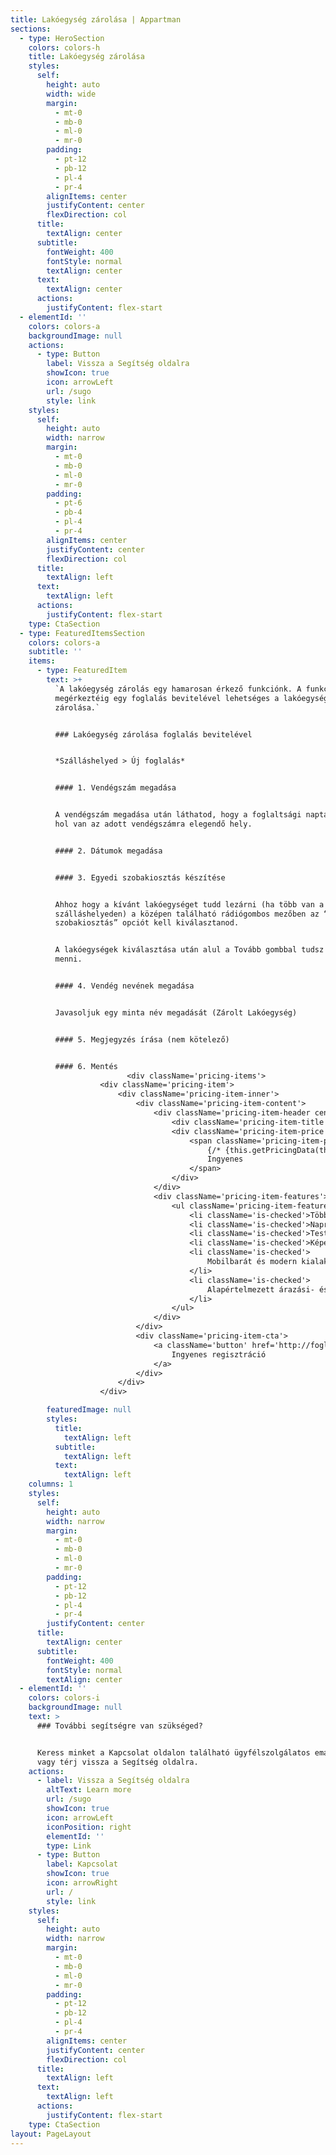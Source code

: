 ```yaml
---
title: Lakóegység zárolása | Appartman
sections:
  - type: HeroSection
    colors: colors-h
    title: Lakóegység zárolása
    styles:
      self:
        height: auto
        width: wide
        margin:
          - mt-0
          - mb-0
          - ml-0
          - mr-0
        padding:
          - pt-12
          - pb-12
          - pl-4
          - pr-4
        alignItems: center
        justifyContent: center
        flexDirection: col
      title:
        textAlign: center
      subtitle:
        fontWeight: 400
        fontStyle: normal
        textAlign: center
      text:
        textAlign: center
      actions:
        justifyContent: flex-start
  - elementId: ''
    colors: colors-a
    backgroundImage: null
    actions:
      - type: Button
        label: Vissza a Segítség oldalra
        showIcon: true
        icon: arrowLeft
        url: /sugo
        style: link
    styles:
      self:
        height: auto
        width: narrow
        margin:
          - mt-0
          - mb-0
          - ml-0
          - mr-0
        padding:
          - pt-6
          - pb-4
          - pl-4
          - pr-4
        alignItems: center
        justifyContent: center
        flexDirection: col
      title:
        textAlign: left
      text:
        textAlign: left
      actions:
        justifyContent: flex-start
    type: CtaSection
  - type: FeaturedItemsSection
    colors: colors-a
    subtitle: ''
    items:
      - type: FeaturedItem
        text: >+
          `A lakóegység zárolás egy hamarosan érkező funkciónk. A funkció
          megérkeztéig egy foglalás bevitelével lehetséges a lakóegységek gyors
          zárolása.`


          ### Lakóegység zárolása foglalás bevitelével


          *Szálláshelyed > Új foglalás*


          #### 1. Vendégszám megadása


          A vendégszám megadása után láthatod, hogy a foglaltsági naptár szerint
          hol van az adott vendégszámra elegendő hely.


          #### 2. Dátumok megadása


          #### 3. Egyedi szobakiosztás készítése


          Ahhoz hogy a kívánt lakóegységet tudd lezárni (ha több van a
          szálláshelyeden) a középen található rádiógombos mezőben az “Egyedi
          szobakiosztás” opciót kell kiválasztanod.


          A lakóegységek kiválasztása után alul a Tovább gombbal tudsz tovább
          menni.


          #### 4. Vendég nevének megadása


          Javasoljuk egy minta név megadását (Zárolt Lakóegység)


          #### 5. Megjegyzés írása (nem kötelező)


          #### 6. Mentés
                          <div className='pricing-items'>
                    <div className='pricing-item'>
                        <div className='pricing-item-inner'>
                            <div className='pricing-item-content'>
                                <div className='pricing-item-header center-content'>
                                    <div className='pricing-item-title'>Alap csomag</div>
                                    <div className='pricing-item-price'>
                                        <span className='pricing-item-price-amount'>
                                            {/* {this.getPricingData(this.state.priceOutput.plan1, 1)} */}
                                            Ingyenes
                                        </span>
                                    </div>
                                </div>
                                <div className='pricing-item-features'>
                                    <ul className='pricing-item-features-list'>
                                        <li className='is-checked'>Több szálláshely és szoba egy helyen</li>
                                        <li className='is-checked'>Naprakész naptár</li>
                                        <li className='is-checked'>Testreszabható automatikus emailek</li>
                                        <li className='is-checked'>Képek feltöltése</li>
                                        <li className='is-checked'>
                                            Mobilbarát és modern kialakítás
                                        </li>
                                        <li className='is-checked'>
                                            Alapértelmezett árazási- és foglalási szabályok
                                        </li>
                                    </ul>
                                </div>
                            </div>
                            <div className='pricing-item-cta'>
                                <a className='button' href='http://foglalas.appartman.hu/register/'>
                                    Ingyenes regisztráció
                                </a>
                            </div>
                        </div>
                    </div>

        featuredImage: null
        styles:
          title:
            textAlign: left
          subtitle:
            textAlign: left
          text:
            textAlign: left
    columns: 1
    styles:
      self:
        height: auto
        width: narrow
        margin:
          - mt-0
          - mb-0
          - ml-0
          - mr-0
        padding:
          - pt-12
          - pb-12
          - pl-4
          - pr-4
        justifyContent: center
      title:
        textAlign: center
      subtitle:
        fontWeight: 400
        fontStyle: normal
        textAlign: center
  - elementId: ''
    colors: colors-i
    backgroundImage: null
    text: >
      ### További segítségre van szükséged?


      Keress minket a Kapcsolat oldalon található ügyfélszolgálatos email címen,
      vagy térj vissza a Segítség oldalra.
    actions:
      - label: Vissza a Segítség oldalra
        altText: Learn more
        url: /sugo
        showIcon: true
        icon: arrowLeft
        iconPosition: right
        elementId: ''
        type: Link
      - type: Button
        label: Kapcsolat
        showIcon: true
        icon: arrowRight
        url: /
        style: link
    styles:
      self:
        height: auto
        width: narrow
        margin:
          - mt-0
          - mb-0
          - ml-0
          - mr-0
        padding:
          - pt-12
          - pb-12
          - pl-4
          - pr-4
        alignItems: center
        justifyContent: center
        flexDirection: col
      title:
        textAlign: left
      text:
        textAlign: left
      actions:
        justifyContent: flex-start
    type: CtaSection
layout: PageLayout
---
```

